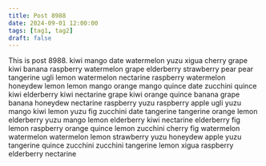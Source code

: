 ```yaml
---
title: Post 8988
date: 2024-09-01 12:00:00
tags: [tag1, tag2]
draft: false
---
```

This is post 8988.
kiwi
mango
date
watermelon
yuzu
xigua
cherry
grape
kiwi
banana
raspberry
watermelon
grape
elderberry
strawberry
pear
pear
tangerine
ugli
lemon
watermelon
nectarine
raspberry
watermelon
honeydew
lemon
lemon
mango
orange
mango
quince
date
zucchini
quince
kiwi
elderberry
kiwi
nectarine
grape
kiwi
orange
quince
banana
grape
banana
honeydew
nectarine
raspberry
yuzu
raspberry
apple
ugli
yuzu
mango
kiwi
lemon
yuzu
fig
zucchini
date
tangerine
tangerine
orange
lemon
elderberry
yuzu
mango
lemon
elderberry
kiwi
nectarine
elderberry
fig
lemon
raspberry
orange
quince
lemon
zucchini
cherry
fig
watermelon
watermelon
watermelon
lemon
strawberry
yuzu
honeydew
apple
yuzu
tangerine
quince
zucchini
zucchini
tangerine
lemon
xigua
raspberry
elderberry
nectarine
